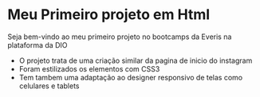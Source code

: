 # Meu Primeiro projeto em Html

Seja bem-vindo ao meu primeiro projeto no bootcamps da Everis na plataforma da DIO

- O projeto trata de uma criação similar da pagina de inicio do instagram
- Foram estilizados os elementos com CSS3 
- Tem tambem uma adaptação ao designer responsivo de telas como celulares e tablets